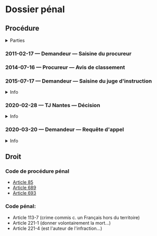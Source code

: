 # Dossier pénal

## Procédure
<details>
  <summary>Parties</summary>
  
* Demandeur: Françoise Nicolas
* Défendeur: Armelle APLOGAN épouse ADECHY
</details>

### 2011-02-17 — Demandeur — Saisine du procureur
### 2014-07-16 — Procureur — Avis de classement
### 2015-07-17 — Demandeur — Saisine du juge d'instruction
<details>
  <summary>Info</summary>
  
* Conseil: Me Bleykasten
* No. 130255
* [piece](../pieces/90f57e28/90f57e28.pdf)
</details>

### 2020-02-28 — TJ Nantes — Décision
<details>
  <summary>Info</summary>
  
* Effet: non-lieu
* [piece](../pieces/27676369/27676369.pdf)
</details>

### 2020-03-20 — Demandeur — Requête d'appel
<details>
  <summary>Info</summary>
  
* [piece](../pieces/5ab77408/5ab77408.pdf)
</details>

## Droit
### Code de procédure pénal
* [Article 85](https://www.legifrance.gouv.fr/codes/article_lc/LEGIARTI000038312069/)
* [Article 689](https://www.legifrance.gouv.fr/codes/section_lc/LEGITEXT000006071154/LEGISCTA000006151920/#LEGISCTA000006151920)
* [Article 693](https://www.legifrance.gouv.fr/codes/article_lc/LEGIARTI000039279364)
### Code pénal:
* Article 113-7 (crime commis c. un Français hors du territoire)
* Article 221-1 (donner volontairement la mort...)
* Article 221-4 (est l'auteur de l'infraction...)
